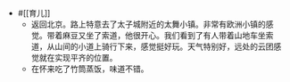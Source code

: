 - #[[育儿]]
    - 返回北京。路上特意去了太子城附近的太舞小镇。非常有欧洲小镇的感觉。带着麻豆又坐了索道，他很开心。我们看到了有人带着山地车坐索道，从山间的小道上骑行下来，感觉挺好玩。天气特别好，远处的云团感觉就在实现平齐的位置。
    - 在怀来吃了竹筒蒸饭，味道不错。

